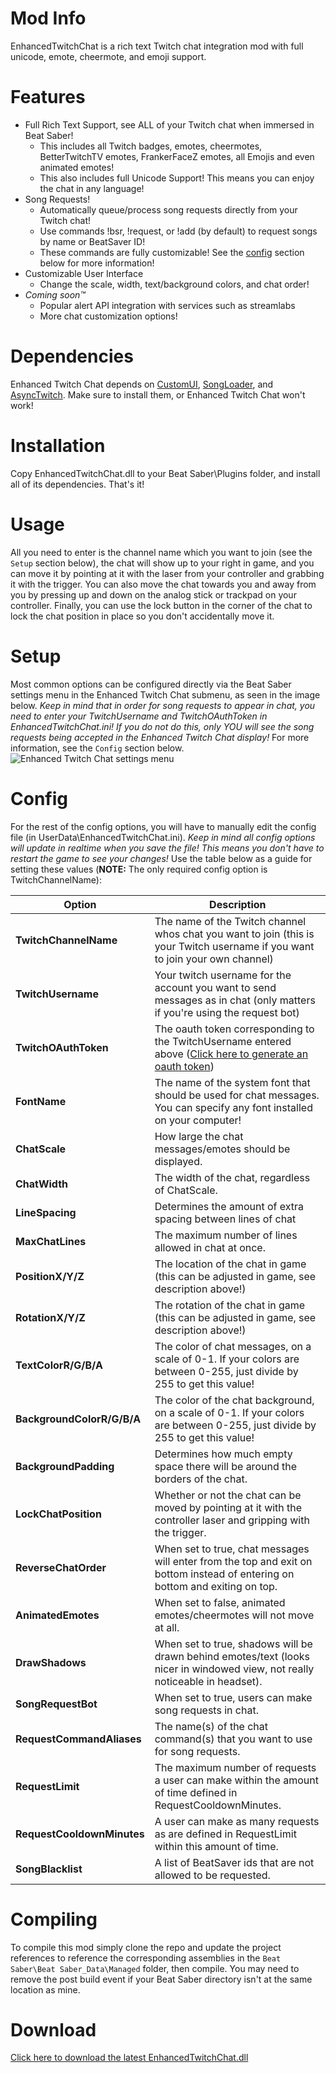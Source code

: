 # Mod Info
EnhancedTwitchChat is a rich text Twitch chat integration mod with full unicode, emote, cheermote, and emoji support.

# Features
- Full Rich Text Support, see ALL of your Twitch chat when immersed in Beat Saber!
  - This includes all Twitch badges, emotes, cheermotes, BetterTwitchTV emotes, FrankerFaceZ emotes, all Emojis and even animated emotes!
  - This also includes full Unicode Support! This means you can enjoy the chat in any language!
- Song Requests!
  - Automatically queue/process song requests directly from your Twitch chat!
  - Use commands !bsr, !request, or !add (by default) to request songs by name or BeatSaver ID!
  - These commands are fully customizable! See the [config](https://github.com/brian91292/BeatSaber-EnhancedTwitchChat#config) section below for more information!
- Customizable User Interface
  - Change the scale, width, text/background colors, and chat order!
- *Coming soon:tm:*
  - Popular alert API integration with services such as streamlabs
  - More chat customization options!
  
# Dependencies
Enhanced Twitch Chat depends on [CustomUI](https://www.modsaber.org/mod/customui/), [SongLoader](https://www.modsaber.org/mod/song-loader/), and [AsyncTwitch](https://www.modsaber.org/mod/asynctwitchlib/). Make sure to install them, or Enhanced Twitch Chat won't work!
  
# Installation
Copy EnhancedTwitchChat.dll to your Beat Saber\Plugins folder, and install all of its dependencies. That's it!

# Usage
All you need to enter is the channel name which you want to join (see the `Setup` section below), the chat will show up to your right in game, and you can move it by pointing at it with the laser from your controller and grabbing it with the trigger. You can also move the chat towards you and away from you by pressing up and down on the analog stick or trackpad on your controller. Finally, you can use the lock button in the corner of the chat to lock the chat position in place so you don't accidentally move it.

# Setup
Most common options can be configured directly via the Beat Saber settings menu in the Enhanced Twitch Chat submenu, as seen in the image below. *Keep in mind that in order for song requests to appear in chat, you need to enter your TwitchUsername and TwitchOAuthToken in EnhancedTwitchChat.ini! If you do not do this, only YOU will see the song requests being accepted in the Enhanced Twitch Chat display!* For more information, see the `Config` section below.
![Enhanced Twitch Chat settings menu](https://i.imgur.com/GSPmjPb.jpg)

# Config
For the rest of the config options, you will have to manually edit the config file (in UserData\EnhancedTwitchChat.ini).  *Keep in mind all config options will update in realtime when you save the file! This means you don't have to restart the game to see your changes!* Use the table below as a guide for setting these values (**NOTE:** The only required config option is TwitchChannelName):

| Option | Description |
| - | - |
| **TwitchChannelName** | The name of the Twitch channel whos chat you want to join (this is your Twitch username if you want to join your own channel) |
| **TwitchUsername** | Your twitch username for the account you want to send messages as in chat (only matters if you're using the request bot) |
| **TwitchOAuthToken** | The oauth token corresponding to the TwitchUsername entered above ([Click here to generate an oauth token](https://twitchapps.com/tmi/))  |
| **FontName** | The name of the system font that should be used for chat messages. You can specify any font installed on your computer! |
| **ChatScale** | How large the chat messages/emotes should be displayed. |
| **ChatWidth** | The width of the chat, regardless of ChatScale. |
| **LineSpacing** | Determines the amount of extra spacing between lines of chat |
| **MaxChatLines** | The maximum number of lines allowed in chat at once. |
| **PositionX/Y/Z** | The location of the chat in game (this can be adjusted in game, see description above!) |
| **RotationX/Y/Z** | The rotation of the chat in game (this can be adjusted in game, see description above!) |
| **TextColorR/G/B/A** | The color of chat messages, on a scale of 0-1. If your colors are between 0-255, just divide by 255 to get this value! |
| **BackgroundColorR/G/B/A** | The color of the chat background, on a scale of 0-1. If your colors are between 0-255, just divide by 255 to get this value! |
| **BackgroundPadding** | Determines how much empty space there will be around the borders of the chat. |
| **LockChatPosition** | Whether or not the chat can be moved by pointing at it with the controller laser and gripping with the trigger. |
| **ReverseChatOrder** | When set to true, chat messages will enter from the top and exit on bottom instead of entering on bottom and exiting on top. |
| **AnimatedEmotes** | When set to false, animated emotes/cheermotes will not move at all. |
| **DrawShadows** | When set to true, shadows will be drawn behind emotes/text (looks nicer in windowed view, not really noticeable in headset). |
| **SongRequestBot** | When set to true, users can make song requests in chat. |
| **RequestCommandAliases** | The name(s) of the chat command(s) that you want to use for song requests. |
| **RequestLimit** | The maximum number of requests a user can make within the amount of time defined in RequestCooldownMinutes. |
| **RequestCooldownMinutes** | A user can make as many requests as are defined in RequestLimit within this amount of time. |
| **SongBlacklist** | A list of BeatSaver ids that are not allowed to be requested. |

# Compiling
To compile this mod simply clone the repo and update the project references to reference the corresponding assemblies in the `Beat Saber\Beat Saber_Data\Managed` folder, then compile. You may need to remove the post build event if your Beat Saber directory isn't at the same location as mine.

# Download
[Click here to download the latest EnhancedTwitchChat.dll](https://www.modsaber.org/mod/enhanced-twitch-chat/1.1.0)
